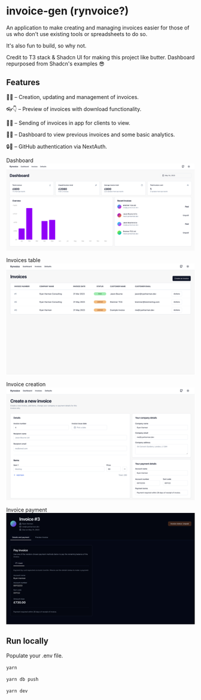 # invoice-gen (rynvoice?)

An application to make creating and managing invoices easier for those of us who don't use existing tools or spreadsheets to do so.

It's also fun to build, so why not.

Credit to T3 stack & Shadcn UI for making this project like butter. Dashboard repurposed from Shadcn's examples 😎

## Features

🚚📝 – Creation, updating and management of invoices.

👓👇 – Preview of invoices with download functionality.

📮📩 – Sending of invoices in app for clients to view.

🔎📱 – Dashboard to view previous invoices and some basic analytics.

🔒🔑 – GitHub authentication via NextAuth.

Dashboard
![Dashboard](/.github/images/dashboard.jpeg?raw=0)

Invoices table
![Invoices table](/.github/images/invoices_table.jpeg?raw=0)

Invoice creation
![Invoice creation](/.github/images/invoice_creation.jpeg?raw=0)

Invoice payment
![Invoice payment](/.github/images/payment_page.jpeg?raw=0)

## Run locally

Populate your .env file.

`yarn`

`yarn db push`

`yarn dev`
